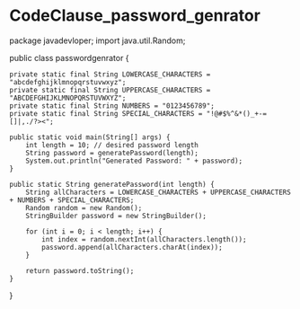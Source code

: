 # CodeClause_password_genrator
package javadevloper;
import java.util.Random;


public class passwordgenrator {

    private static final String LOWERCASE_CHARACTERS = "abcdefghijklmnopqrstuvwxyz";
    private static final String UPPERCASE_CHARACTERS = "ABCDEFGHIJKLMNOPQRSTUVWXYZ";
    private static final String NUMBERS = "0123456789";
    private static final String SPECIAL_CHARACTERS = "!@#$%^&*()_+-=[]|,./?><";

    public static void main(String[] args) {
        int length = 10; // desired password length
        String password = generatePassword(length);
        System.out.println("Generated Password: " + password);
    }

    public static String generatePassword(int length) {
        String allCharacters = LOWERCASE_CHARACTERS + UPPERCASE_CHARACTERS + NUMBERS + SPECIAL_CHARACTERS;
        Random random = new Random();
        StringBuilder password = new StringBuilder();

        for (int i = 0; i < length; i++) {
            int index = random.nextInt(allCharacters.length());
            password.append(allCharacters.charAt(index));
        }

        return password.toString();
    }
}


